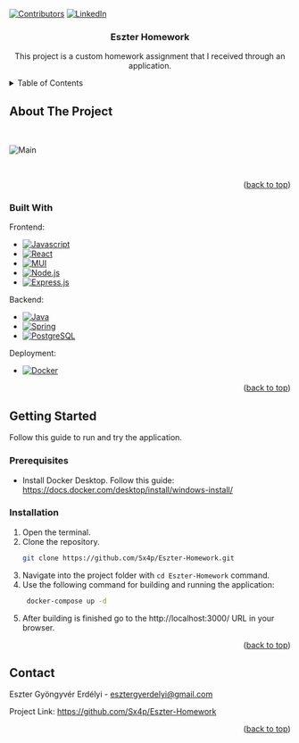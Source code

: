 <a name="readme-top"></a>

[![Contributors][contributors-shield]][contributors-url]
[![LinkedIn][linkedin-shield-eszter]][linkedin-url-eszter]

<div align="center">

<h3 align="center">Eszter Homework</h3>
 <p align="center">
    This project is a custom homework assignment that I received through an application.
  </p>

</div>

<details>
  <summary>Table of Contents</summary>
  <ol>
    <li>
      <a href="#about-the-project">About The Project</a>
      <ul>
        <li><a href="#built-with">Built With</a></li>
      </ul>
    </li>
    <li>
      <a href="#getting-started">Getting Started</a>
      <ul>
        <li><a href="#prerequisites">Prerequisites</a></li>
        <li><a href="#installation">Installation</a></li>
      </ul>
    </li>
    <li><a href="#contact">Contact</a></li>
  </ol>
</details>


## About The Project

<br />

![Main][product-main]

<br />



<p align="right">(<a href="#readme-top">back to top</a>)</p>



### Built With

<p>Frontend:</p>

-   [![Javascript][Javascript]][Javascript-url]
-   [![React][React.js]][React-url]
-   [![MUI][MUI]][MUI-url]
-   [![Node.js][NodeJS]][NodeJS-url]
-   [![Express.js][Express.js]][Express.js-url]
  
<p>Backend:</p>

-   [![Java][Java]][Java-url]
-   [![Spring][Spring]][Spring-url]
-   [![PostgreSQL][PostgreSQL]][PostgreSQL-url]

<p>Deployment:</p>

- [![Docker][Docker]][Docker-url]

<p align="right">(<a href="#readme-top">back to top</a>)</p>



<!-- GETTING STARTED -->
## Getting Started

Follow this guide to run and try the application.

### Prerequisites

- Install Docker Desktop. Follow this guide: https://docs.docker.com/desktop/install/windows-install/

### Installation

1. Open the terminal.
2. Clone the repository.
    ```sh
    git clone https://github.com/Sx4p/Eszter-Homework.git
    ```
3. Navigate into the project folder with ``cd Eszter-Homework`` command.
4. Use the following command for building and running the application:
   ```sh
    docker-compose up -d
    ```
5. After building is finished go to the http://localhost:3000/ URL in your browser.

<p align="right">(<a href="#readme-top">back to top</a>)</p>



## Contact

Eszter Gyöngyvér Erdélyi -  esztergyerdelyi@gmail.com
<br />

Project Link: https://github.com/Sx4p/Eszter-Homework

<p align="right">(<a href="#readme-top">back to top</a>)</p>



<!-- MARKDOWN LINKS & IMAGES -->
[contributors-shield]: https://img.shields.io/github/contributors/Sx4p/Eszter-Homework.svg?style=for-the-badge
[contributors-url]: https://github.com/Sx4p/Eszter-Homework/graphs/contributors

[linkedin-shield-eszter]: https://img.shields.io/badge/-LinkedIn-black.svg?style=for-the-badge&logo=linkedin&colorB=555
[linkedin-url-eszter]: https://www.linkedin.com/in/eszter-erdelyi/


[product-main]: https://i.imgur.com/YFhDXQx.png

[Javascript]: https://img.shields.io/badge/javascript-F7DF1E?style=for-the-badge&logo=typescript&logoColor=white
[Javascript-url]: https://developer.mozilla.org/en-US/docs/Web/JavaScript
[Spring]: https://img.shields.io/badge/spring-6DB33F?style=for-the-badge&logo=spring&logoColor=white
[Spring-url]: https://spring.io/
[React.js]: https://img.shields.io/badge/React-20232A?style=for-the-badge&logo=react&logoColor=61DAFB
[React-url]: https://reactjs.org/
[NodeJS]: https://img.shields.io/badge/node.js-6DA55F?style=for-the-badge&logo=node.js&logoColor=white
[NodeJS-url]: https://nodejs.org/en
[Express.js]: https://img.shields.io/badge/express.js-%23404d59.svg?style=for-the-badge&logo=express&logoColor=%2361DAFB
[Express.js-url]: https://expressjs.com/
[PostgreSQL]: https://img.shields.io/badge/postgresql-4169E1?style=for-the-badge&logo=postgresql&logoColor=white
[PostgreSQL-url]: https://www.postgresql.org/
[Docker]: https://img.shields.io/badge/docker-%230db7ed.svg?style=for-the-badge&logo=docker&logoColor=white
[Docker-url]: https://www.docker.com/
[MUI]: https://img.shields.io/badge/mui-007FFF?style=for-the-badge&logo=mui&logoColor=white
[MUI-url]: https://mui.com/
[Java]: https://img.shields.io/badge/java-F80000?style=for-the-badge&logo=oracle&logoColor=white
[Java-url]: https://www.oracle.com/java/
